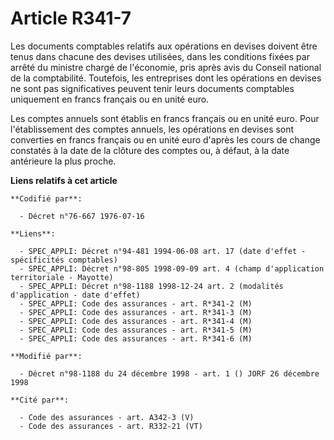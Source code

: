 # Article R341-7

Les documents comptables relatifs aux opérations en devises doivent être tenus dans chacune des devises utilisées, dans les
conditions fixées par arrêté du ministre chargé de l'économie, pris après avis du Conseil national de la comptabilité.
Toutefois, les entreprises dont les opérations en devises ne sont pas significatives peuvent tenir leurs documents comptables
uniquement en francs français ou en unité euro.

Les comptes annuels sont établis en francs français ou en unité euro. Pour l'établissement des comptes annuels, les
opérations en devises sont converties en francs français ou en unité euro d'après les cours de change constatés à la date de
la clôture des comptes ou, à défaut, à la date antérieure la plus proche.

**Liens relatifs à cet article**

	**Codifié par**:

	  - Décret n°76-667 1976-07-16

	**Liens**:

	  - SPEC_APPLI: Décret n°94-481 1994-06-08 art. 17 (date d'effet - spécificités comptables)
	  - SPEC_APPLI: Décret n°98-805 1998-09-09 art. 4 (champ d'application territoriale - Mayotte)
	  - SPEC_APPLI: Décret n°98-1188 1998-12-24 art. 2 (modalités d'application - date d'effet)
	  - SPEC_APPLI: Code des assurances - art. R*341-2 (M)
	  - SPEC_APPLI: Code des assurances - art. R*341-3 (M)
	  - SPEC_APPLI: Code des assurances - art. R*341-4 (M)
	  - SPEC_APPLI: Code des assurances - art. R*341-5 (M)
	  - SPEC_APPLI: Code des assurances - art. R*341-6 (M)

	**Modifié par**:

	  - Décret n°98-1188 du 24 décembre 1998 - art. 1 () JORF 26 décembre 1998

	**Cité par**:

	  - Code des assurances - art. A342-3 (V)
	  - Code des assurances - art. R332-21 (VT)
